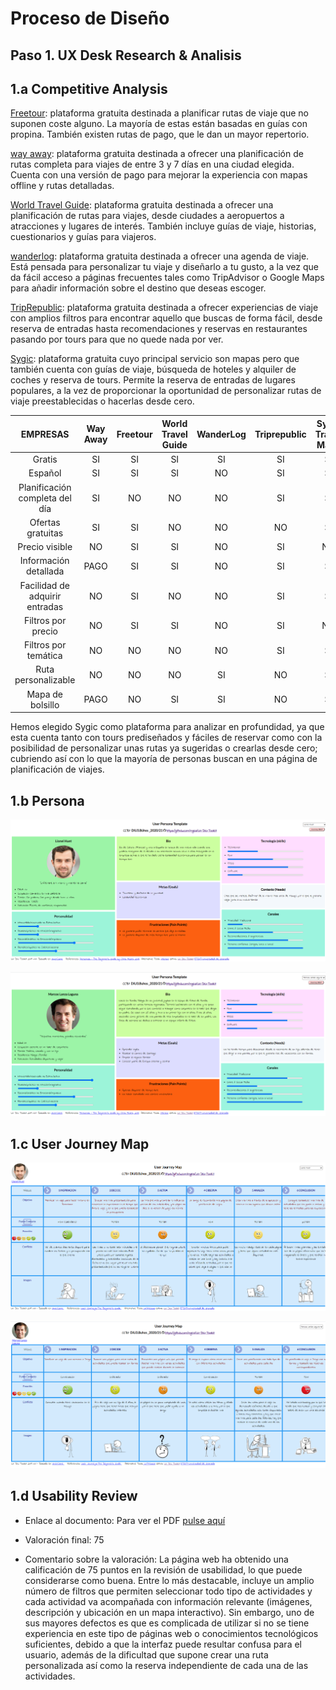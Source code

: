 # Proceso de Diseño 

## Paso 1. UX Desk Research & Analisis 

1.a Competitive Analysis
-----

[Freetour](https://www.freetour.com): plataforma gratuita destinada a planificar rutas de viaje que no suponen coste alguno. La mayoría de estas están basadas en guías con propina. También existen rutas de pago, que le dan un mayor repertorio.

[way away](https://www.way-away.es/): plataforma gratuita destinada a ofrecer una planificación de rutas completa para viajes de entre 3 y 7 días en una ciudad elegida. Cuenta con una versión de pago para mejorar la experiencia con mapas offline y rutas detalladas.

[World Travel Guide](https://www.worldtravelguide.net/): plataforma gratuita destinada a ofrecer una planificación de rutas para viajes, desde ciudades a aeropuertos a atracciones y lugares de interés. También incluye guías de viaje, historias, cuestionarios y guías para viajeros.

[wanderlog](https://wanderlog.com/): plataforma gratuita destinada a ofrecer una agenda de viaje. Está pensada para personalizar tu viaje y diseñarlo a tu gusto, a la vez que da fácil acceso a páginas frecuentes tales como TripAdvisor o Google Maps para añadir información sobre el destino que deseas escoger.

[TripRepublic](https://triprepublic.com/): plataforma gratuita destinada a ofrecer experiencias de viaje con amplios filtros para encontrar aquello que buscas de forma fácil, desde reserva de entradas hasta recomendaciones y reservas en restaurantes pasando por tours para que no quede nada por ver.

[Sygic](https://travel.sygic.com/es): plataforma gratuita cuyo principal servicio son mapas pero que también cuenta con guías de viaje, búsqueda de hoteles y alquiler de coches y reserva de tours. Permite la reserva de entradas de lugares populares, a la vez de proporcionar la oportunidad de personalizar rutas de viaje preestablecidas o hacerlas desde cero.

|EMPRESAS                        | Way Away | Freetour | World Travel Guide  | WanderLog  | Triprepublic  | Sygic Travel Maps |
| :------:                       | :------: | :------: |  :---------------:  | :--------: |  :--------:   | :---------------: |
| Gratis                         |    SI    |    SI    |          SI         |     SI     |      SI       |         SI        |
| Español                        |    SI    |    SI    |          SI         |     NO     |      SI       |         SI        |
| Planificación completa del día |    SI    |    NO    |          NO         |     NO     |      SI       |         SI        |
| Ofertas gratuitas              |    SI    |    SI    |          NO         |     NO     |      NO       |         SI        |       
| Precio visible                 |    NO    |    SI    |          SI         |     NO     |      SI       |         NO        |
| Información detallada          |   PAGO   |    SI    |          SI         |     NO     |      SI       |         SI        |       
| Facilidad de adquirir entradas |    NO    |    SI    |          NO         |     NO     |      SI       |         SI        |
| Filtros por precio             |    NO    |    SI    |          SI         |     NO     |      SI       |         NO        |  
| Filtros por temática           |    NO    |    NO    |          NO         |     NO     |      SI       |         SI        |  
| Ruta personalizable            |    NO    |    NO    |          NO         |     SI     |      NO       |         SI        |
| Mapa de bolsillo               |   PAGO   |    NO    |          SI         |     SI     |      NO       |         SI        |

Hemos elegido Sygic como plataforma para analizar en profundidad, ya que esta cuenta tanto con tours prediseñados y fáciles de reservar como con la posibilidad de personalizar unas rutas ya sugeridas o crearlas desde cero; cubriendo así con lo que la mayoría de personas buscan en una página de planificación de viajes.

1.b Persona
-----

![foto1](lionel.png)


![foto2](marcos.png)

1.c User Journey Map
----

![foto4](lionel_journey.png)


![foto3](marcos_journey.png)


1.d Usability Review
----

- Enlace al documento:
      Para ver el PDF [pulse aquí](Usability_review.pdf)

- Valoración final: 75
- Comentario sobre la valoración: La página web ha obtenido una calificación de 75 puntos en la revisión de usabilidad, lo que puede considerarse como buena. Entre lo más destacable, incluye un amplio número de filtros que permiten seleccionar todo tipo de actividades y cada actividad va acompañada con información relevante (imágenes, descripción y ubicación en un mapa interactivo). Sin embargo, uno de sus mayores defectos es que es complicada de utilizar si no se tiene experiencia en este tipo de páginas web o conocimientos tecnológicos suficientes, debido a que la interfaz puede resultar confusa para el usuario, además de la dificultad que supone crear una ruta personalizada así como la reserva independiente de cada una de las actividades.


